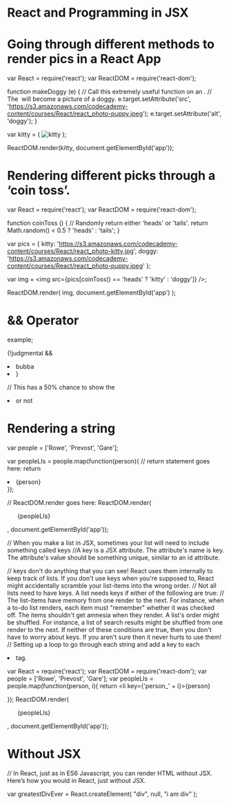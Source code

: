# React and Programming in JSX

# Going through different methods to render pics in a React App

var React = require('react');
var ReactDOM = require('react-dom');

function makeDoggy (e) {
  // Call this extremely useful function on an <img>.
  // The <img> will become a picture of a doggy.
  e.target.setAttribute('src', 'https://s3.amazonaws.com/codecademy-content/courses/React/react_photo-puppy.jpeg');
  e.target.setAttribute('alt', 'doggy');
}

var kitty = (
	<img 
    onClick={makeDoggy}
		src="https://s3.amazonaws.com/codecademy-content/courses/React/react_photo-kitty.jpg" 
		alt="kitty" />
);

ReactDOM.render(kitty, document.getElementById('app'));



# Rendering different picks through a ‘coin toss’.

var React = require('react');
var ReactDOM = require('react-dom');

function coinToss () {
  // Randomly return either 'heads' or 'tails'.
  return Math.random() < 0.5 ? 'heads' : 'tails';
}

var pics = {
  kitty: 'https://s3.amazonaws.com/codecademy-content/courses/React/react_photo-kitty.jpg',
  doggy: 'https://s3.amazonaws.com/codecademy-content/courses/React/react_photo-puppy.jpeg'
};

var img = <img src={pics[coinToss() == 'heads' ? 'kitty' : 'doggy']} />;

ReactDOM.render(
	img, 
	document.getElementById('app')
);

# && Operator

example;

{!judgmental && <li>bubba<li/>}

// This has a 50% chance to show the <li /> or not


# Rendering a string

var people = ['Rowe', 'Prevost', 'Gare'];

var peopleLIs = people.map(function(person){
  // return statement goes here:
	return <li>{person}</li>
});

// ReactDOM.render goes here:
ReactDOM.render(<ul>{peopleLIs}</ul>, document.getElementById('app'));

// When you make a list in JSX, sometimes your list will need to include something called keys
//A key is a JSX attribute. The attribute's name is key. The attribute's value should be something unique, similar to an id attribute.

// keys don't do anything that you can see! React uses them internally to keep track of lists. If you don't use keys when you're supposed to, React might accidentally scramble your list-items into the wrong order.
// Not all lists need to have keys. A list needs keys if either of the following are true:
// The list-items have memory from one render to the next. For instance, when a to-do list renders, each item must "remember" whether it was checked off. The items shouldn't get amnesia when they render.
A list's order might be shuffled. For instance, a list of search results might be shuffled from one render to the next.
If neither of these conditions are true, then you don't have to worry about keys. If you aren't sure then it never hurts to use them!
// Setting up a loop to go through each string and add a key to each <li /> tag.

var React = require('react');
var ReactDOM = require('react-dom');
var people = ['Rowe', 'Prevost', 'Gare'];
var peopleLIs = people.map(function(person, i){
	return <li key={'person_' + i}>{person}</li>
});
ReactDOM.render(<ul>{peopleLIs}</ul>, document.getElementById('app'));


# Without JSX

// In React, just as in ES6 Javascript, you can render HTML without JSX. Here’s how you would in React, just without JSX.

var greatestDivEver = React.createElement(
	"div",
     null,
	"i am div"
);





















